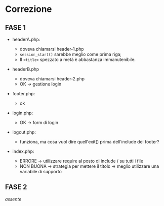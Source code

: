 # Correzione

## FASE 1

* headerA.php:
    * doveva chiamarsi header-1.php
    * `session_start()` sarebbe meglio come prima riga;
    * Il `<title>` spezzato a metà è abbastanza immanutenibile.

* headerB.php
    * doveva chiamarsi header-2.php
    * OK -> gestione login

* footer.php:
    * ok

* login.php:
    * OK -> form di login

* logout.php:
    * funziona, ma cosa vuol dire quell'exit() prima dell'include del footer?

* index.php:
    * ERRORE -> utilizzare require al posto di include ( su tutti i file
    * NON BUONA -> strategia per mettere il titolo -> meglio utilizzare una variabile di supporto

## FASE 2

*assente*

